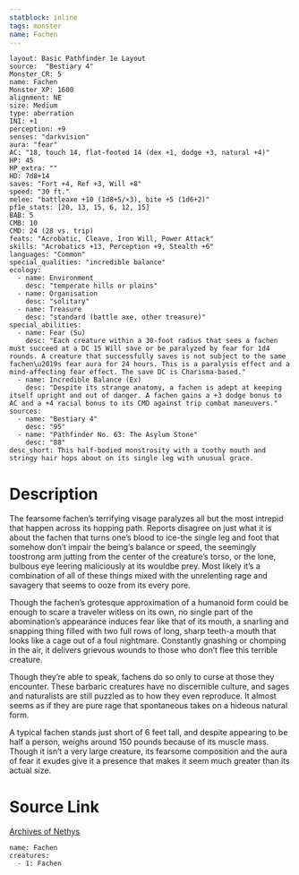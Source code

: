 ```yaml
---
statblock: inline
tags: monster
name: Fachen
---
```

```statblock
layout: Basic Pathfinder 1e Layout
source:  "Bestiary 4"
Monster_CR: 5
name: Fachen
Monster_XP: 1600
alignment: NE
size: Medium
type: aberration
INI: +1
perception: +9
senses: "darkvision"
aura: "fear"
AC: "18, touch 14, flat-footed 14 (dex +1, dodge +3, natural +4)"
HP: 45
HP_extra: ""
HD: 7d8+14
saves: "Fort +4, Ref +3, Will +8"
speed: "30 ft."
melee: "battleaxe +10 (1d8+5/×3), bite +5 (1d6+2)"
pf1e_stats: [20, 13, 15, 6, 12, 15]
BAB: 5
CMB: 10
CMD: 24 (28 vs. trip)
feats: "Acrobatic, Cleave, Iron Will, Power Attack"
skills: "Acrobatics +13, Perception +9, Stealth +6"
languages: "Common"
special_qualities: "incredible balance"
ecology:
  - name: Environment
    desc: "temperate hills or plains"
  - name: Organisation
    desc: "solitary"
  - name: Treasure
    desc: "standard (battle axe, other treasure)"
special_abilities:
  - name: Fear (Su)
    desc: "Each creature within a 30-foot radius that sees a fachen must succeed at a DC 15 Will save or be paralyzed by fear for 1d4 rounds. A creature that successfully saves is not subject to the same fachen\u2019s fear aura for 24 hours. This is a paralysis effect and a mind-affecting fear effect. The save DC is Charisma-based."
  - name: Incredible Balance (Ex)
    desc: "Despite its strange anatomy, a fachen is adept at keeping itself upright and out of danger. A fachen gains a +3 dodge bonus to AC and a +4 racial bonus to its CMD against trip combat maneuvers."
sources:
  - name: "Bestiary 4"
    desc: "95"
  - name: "Pathfinder No. 63: The Asylum Stone"
    desc: "88"
desc_short: This half-bodied monstrosity with a toothy mouth and stringy hair hops about on its single leg with unusual grace.
```
# Description
The fearsome fachen’s terrifying visage paralyzes all but the most intrepid that happen across its hopping path. Reports disagree on just what it is about the fachen that turns one’s blood to ice-the single leg and foot that somehow don’t impair the being’s balance or speed, the seemingly toostrong arm jutting from the center of the creature’s torso, or the lone, bulbous eye leering maliciously at its wouldbe prey. Most likely it’s a combination of all of these things mixed with the unrelenting rage and savagery that seems to ooze from its every pore.

Though the fachen’s grotesque approximation of a humanoid form could be enough to scare a traveler witless on its own, no single part of the abomination’s appearance induces fear like that of its mouth, a snarling and snapping thing filled with two full rows of long, sharp teeth-a mouth that looks like a cage out of a foul nightmare. Constantly gnashing or chomping in the air, it delivers grievous wounds to those who don’t flee this terrible creature.

Though they’re able to speak, fachens do so only to curse at those they encounter. These barbaric creatures have no discernible culture, and sages and naturalists are still puzzled as to how they even reproduce. It almost seems as if they are pure rage that spontaneous takes on a hideous natural form.

A typical fachen stands just short of 6 feet tall, and despite appearing to be half a person, weighs around 150 pounds because of its muscle mass. Though it isn’t a very large creature, its fearsome composition and the aura of fear it exudes give it a presence that makes it seem much greater than its actual size.
# Source Link
[Archives of Nethys](https://aonprd.com/MonsterDisplay.aspx?ItemName=Fachen)
```encounter-table
name: Fachen
creatures:
  - 1: Fachen
```
